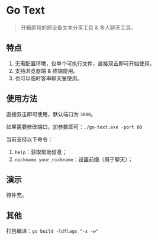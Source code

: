 # Go Text
> 开箱即用的跨设备文本分享工具 & 多人聊天工具。

## 特点
1. 无需配置环境，仅单个可执行文件，直接双击即可开始使用。
2. 支持浏览器端 & 终端使用。
3. 也可以临时客串聊天室使用。

## 使用方法
直接双击即可使用，默认端口为 `3000`。

如果需要修改端口，加参数即可：`./go-text.exe -port 80`

当前支持以下命令：
1. `help`：获取帮助信息；
2. `nickname your_nickname`：设置前缀（用于聊天）；


## 演示
待补充。

## 其他
打包编译：`go build -ldflags "-s -w"`